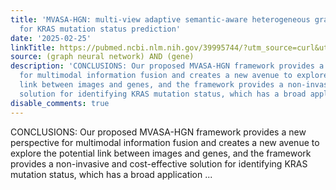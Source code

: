 ```yaml
---
title: 'MVASA-HGN: multi-view adaptive semantic-aware heterogeneous graph network
  for KRAS mutation status prediction'
date: '2025-02-25'
linkTitle: https://pubmed.ncbi.nlm.nih.gov/39995744/?utm_source=curl&utm_medium=rss&utm_campaign=pubmed-2&utm_content=1x5bM_TNL8gjogAcnslpo2s2PbDe-61JVM2h9yowOYSiZ7Dkrt&fc=20220919211934&ff=20250226171048&v=2.18.0.post9+e462414
source: (graph neural network) AND (gene)
description: 'CONCLUSIONS: Our proposed MVASA-HGN framework provides a new perspective
  for multimodal information fusion and creates a new avenue to explore the potential
  link between images and genes, and the framework provides a non-invasive and cost-effective
  solution for identifying KRAS mutation status, which has a broad application ...'
disable_comments: true
---
```

CONCLUSIONS: Our proposed MVASA-HGN framework provides a new perspective for multimodal information fusion and creates a new avenue to explore the potential link between images and genes, and the framework provides a non-invasive and cost-effective solution for identifying KRAS mutation status, which has a broad application ...